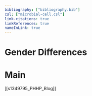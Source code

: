```yaml
---
bibliography: ["bibliography.bib"]
csl: ["microbial-cell.csl"]
link-citations: true
linkReferences: true
nameInLink: true
---
```


# Gender Differences

# Main 

[[s1349795_PHHP_Blog]]